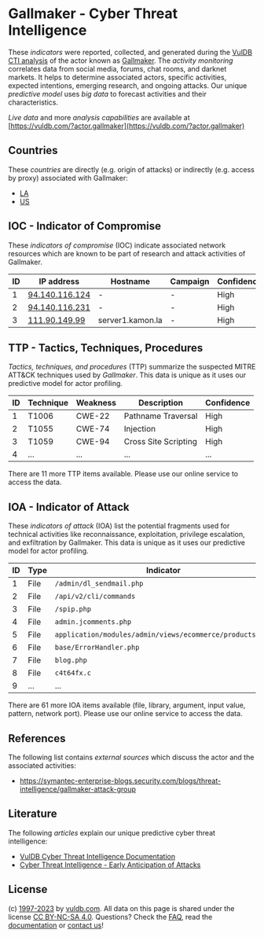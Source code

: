 # Gallmaker - Cyber Threat Intelligence

These _indicators_ were reported, collected, and generated during the [VulDB CTI analysis](https://vuldb.com/?kb.cti) of the actor known as [Gallmaker](https://vuldb.com/?actor.gallmaker). The _activity monitoring_ correlates data from social media, forums, chat rooms, and darknet markets. It helps to determine associated actors, specific activities, expected intentions, emerging research, and ongoing attacks. Our unique _predictive model_ uses _big data_ to forecast activities and their characteristics.

_Live data_ and more _analysis capabilities_ are available at [https://vuldb.com/?actor.gallmaker](https://vuldb.com/?actor.gallmaker)

## Countries

These _countries_ are directly (e.g. origin of attacks) or indirectly (e.g. access by proxy) associated with Gallmaker:

* [LA](https://vuldb.com/?country.la)
* [US](https://vuldb.com/?country.us)

## IOC - Indicator of Compromise

These _indicators of compromise_ (IOC) indicate associated network resources which are known to be part of research and attack activities of Gallmaker.

ID | IP address | Hostname | Campaign | Confidence
-- | ---------- | -------- | -------- | ----------
1 | [94.140.116.124](https://vuldb.com/?ip.94.140.116.124) | - | - | High
2 | [94.140.116.231](https://vuldb.com/?ip.94.140.116.231) | - | - | High
3 | [111.90.149.99](https://vuldb.com/?ip.111.90.149.99) | server1.kamon.la | - | High

## TTP - Tactics, Techniques, Procedures

_Tactics, techniques, and procedures_ (TTP) summarize the suspected MITRE ATT&CK techniques used by _Gallmaker_. This data is unique as it uses our predictive model for actor profiling.

ID | Technique | Weakness | Description | Confidence
-- | --------- | -------- | ----------- | ----------
1 | T1006 | CWE-22 | Pathname Traversal | High
2 | T1055 | CWE-74 | Injection | High
3 | T1059 | CWE-94 | Cross Site Scripting | High
4 | ... | ... | ... | ...

There are 11 more TTP items available. Please use our online service to access the data.

## IOA - Indicator of Attack

These _indicators of attack_ (IOA) list the potential fragments used for technical activities like reconnaissance, exploitation, privilege escalation, and exfiltration by Gallmaker. This data is unique as it uses our predictive model for actor profiling.

ID | Type | Indicator | Confidence
-- | ---- | --------- | ----------
1 | File | `/admin/dl_sendmail.php` | High
2 | File | `/api/v2/cli/commands` | High
3 | File | `/spip.php` | Medium
4 | File | `admin.jcomments.php` | High
5 | File | `application/modules/admin/views/ecommerce/products.php` | High
6 | File | `base/ErrorHandler.php` | High
7 | File | `blog.php` | Medium
8 | File | `c4t64fx.c` | Medium
9 | ... | ... | ...

There are 61 more IOA items available (file, library, argument, input value, pattern, network port). Please use our online service to access the data.

## References

The following list contains _external sources_ which discuss the actor and the associated activities:

* https://symantec-enterprise-blogs.security.com/blogs/threat-intelligence/gallmaker-attack-group

## Literature

The following _articles_ explain our unique predictive cyber threat intelligence:

* [VulDB Cyber Threat Intelligence Documentation](https://vuldb.com/?kb.cti)
* [Cyber Threat Intelligence - Early Anticipation of Attacks](https://www.scip.ch/en/?labs.20201022)

## License

(c) [1997-2023](https://vuldb.com/?kb.changelog) by [vuldb.com](https://vuldb.com/?kb.about). All data on this page is shared under the license [CC BY-NC-SA 4.0](https://creativecommons.org/licenses/by-nc-sa/4.0/). Questions? Check the [FAQ](https://vuldb.com/?kb.faq), read the [documentation](https://vuldb.com/?kb) or [contact us](https://vuldb.com/?contact)!

